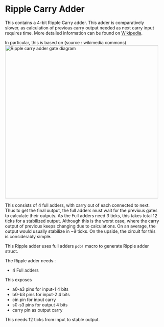 # Ripple Carry Adder

This contains a 4-bit Ripple Carry adder. This adder is comparatively slower, as calculation of previous carry output needed as next carry input requires time. More detailed information can be found on [Wikipedia](<https://en.wikipedia.org/wiki/Adder_(electronics)#Ripple-carry_adder>).

In particular, this is based on (source : wikimedia commons)
<img src="https://upload.wikimedia.org/wikipedia/commons/5/5d/4-bit_ripple_carry_adder.svg" alt="Ripple carry adder gate diagram" width="500"/>

This consists of 4 full adders, with carry out of each connected to next. Thus to get the final output, the full adders must wait for the previous gates to calculate their outputs. As the Full adders need 3 ticks, this takes total 12 ticks for a stabilized output. Although this is the worst case, where the carry output of previous keeps changing due to calculations. On an average, the output would usually stabilize in ~9 ticks. On the upside, the circuit for this is considerably simple.

This Ripple adder uses full adders `pcb!` macro to generate Ripple adder struct.

The Ripple adder needs :

- 4 Full adders

This exposes

- a0-a3 pins for input-1 4 bits
- b0-b3 pins for input-2 4 bits
- cin pin for input carry
- s0-s3 pins for output 4 bits
- carry pin as output carry

This needs 12 ticks from input to stable output.
